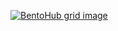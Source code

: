 [![BentoHub grid image](https://cloud.appwrite.io/v1/storage/buckets/667d390e003b1971a8be/files/675c52c1001483e0c7a5/preview?project=667d35ca0017fb21fc6c)](https://bentohub.netlify.app/)
<!---
SwirX/SwirX is a ✨ special ✨ repository because its `README.md` (this file) appears on your GitHub profile.
You can click the Preview link to take a look at your changes.
--->
